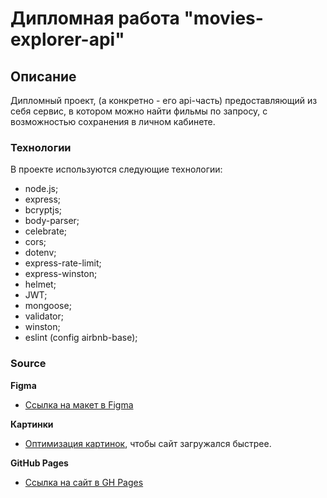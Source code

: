 # Дипломная работа "movies-explorer-api" 

## Описание 

Дипломный проект, (а конкретно - его api-часть) предоставляющий из себя сервис, в котором можно найти фильмы по запросу, с возможностью сохранения в личном кабинете.

### Технологии

В проекте используются следующие технологии:   

* node.js;     
* express;   
* bcryptjs;      
* body-parser;      
* celebrate;      
* cors;     
* dotenv;    
* express-rate-limit;  
* express-winston; 
* helmet; 
* JWT;  
* mongoose;   
* validator;  
* winston;  
* eslint (config airbnb-base);  
 
 
### Source  

**Figma**

* [Ссылка на макет в Figma](https://www.figma.com/file/vkYPrriRBnqULtY8IGElVi/Diplomas?node-id=344%3A0)

**Картинки**

* [Оптимизация картинок](https://tinypng.com/), чтобы сайт загружался быстрее.

**GitHub Pages**

* [Ссылка на сайт в GH Pages](null)  
